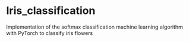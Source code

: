 # Iris_classification
Implementation of the softmax classification machine learning algorithm with PyTorch to classify iris flowers
